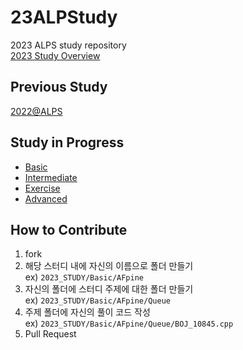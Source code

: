 # 23ALPStudy
2023 ALPS study repository  
[2023 Study Overview](https://url.kr/avcs5q)
  
## Previous Study
[2022@ALPS](https://github.com/alps-jbnu/22ALPStudy)
  
## Study in Progress
- [Basic](./Basic/)
- [Intermediate](./Intermediate/)
- [Exercise](./Exercise/)
- [Advanced](./Advanced/)
  
## How to Contribute
1. fork
2. 해당 스터디 내에 자신의 이름으로 폴더 만들기  
ex) `2023_STUDY/Basic/AFpine`
3. 자신의 폴더에 스터디 주제에 대한 폴더 만들기  
ex) `2023_STUDY/Basic/AFpine/Queue`
4. 주제 폴더에 자신의 풀이 코드 작성  
ex) `2023_STUDY/Basic/AFpine/Queue/BOJ_10845.cpp`
5. Pull Request

